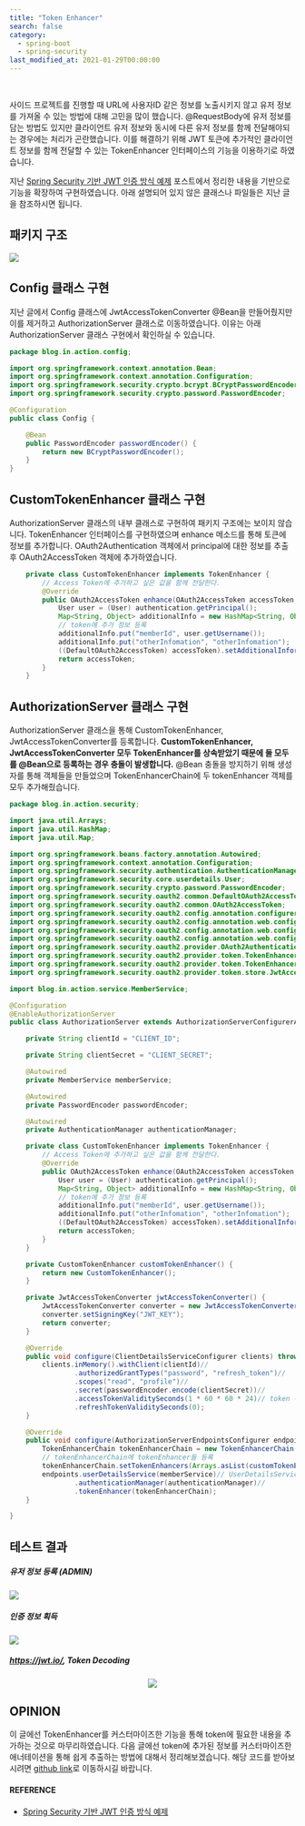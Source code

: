 ```yaml
---
title: "Token Enhancer"
search: false
category:
  - spring-boot
  - spring-security
last_modified_at: 2021-01-29T00:00:00
---
```


<br>

사이드 프로젝트를 진행할 때 URL에 사용자ID 같은 정보를 노출시키지 않고 유저 정보를 가져올 수 있는 방법에 대해 고민을 많이 했습니다. 
@RequestBody에 유저 정보를 담는 방법도 있지만 클라이언트 유저 정보와 동시에 다른 유저 정보를 함께 전달해야되는 경우에는 처리가 곤란했습니다. 
이를 해결하기 위해 JWT 토큰에 추가적인 클라이언트 정보를 함께 전달할 수 있는 TokenEnhancer 인터페이스의 기능을 이용하기로 하였습니다. 

지난 [Spring Security 기반 JWT 인증 방식 예제][jwt-blogLink] 포스트에서 정리한 내용을 기반으로 기능을 확장하여 구현하였습니다. 
아래 설명되어 있지 않은 클래스나 파일들은 지난 글을 참조하시면 됩니다. 

## 패키지 구조
<p align="left"><img src="/images/token-enhancer-1.JPG"></p>

## Config 클래스 구현
지난 글에서 Config 클래스에 JwtAccessTokenConverter @Bean을 만들어줬지만 이를 제거하고 AuthorizationServer 클래스로 이동하였습니다. 
이유는 아래 AuthorizationServer 클래스 구현에서 확인하실 수 있습니다. 

```java
package blog.in.action.config;

import org.springframework.context.annotation.Bean;
import org.springframework.context.annotation.Configuration;
import org.springframework.security.crypto.bcrypt.BCryptPasswordEncoder;
import org.springframework.security.crypto.password.PasswordEncoder;

@Configuration
public class Config {

    @Bean
    public PasswordEncoder passwordEncoder() {
        return new BCryptPasswordEncoder();
    }
}
```
## CustomTokenEnhancer 클래스 구현
AuthorizationServer 클래스의 내부 클래스로 구현하여 패키지 구조에는 보이지 않습니다. 
TokenEnhancer 인터페이스를 구현하였으며 enhance 메소드를 통해 토큰에 정보를 추가합니다. 
OAuth2Authentication 객체에서 principal에 대한 정보를 추출 후 OAuth2AccessToken 객체에 추가하였습니다. 
```java
    private class CustomTokenEnhancer implements TokenEnhancer {
        // Access Token에 추가하고 싶은 값을 함께 전달한다.
        @Override
        public OAuth2AccessToken enhance(OAuth2AccessToken accessToken, OAuth2Authentication authentication) {
            User user = (User) authentication.getPrincipal();
            Map<String, Object> additionalInfo = new HashMap<String, Object>();
            // token에 추가 정보 등록
            additionalInfo.put("memberId", user.getUsername());
            additionalInfo.put("otherInfomation", "otherInfomation");
            ((DefaultOAuth2AccessToken) accessToken).setAdditionalInformation(additionalInfo);
            return accessToken;
        }
    }
```

## AuthorizationServer 클래스 구현
AuthorizationServer 클래스을 통해 CustomTokenEnhancer, JwtAccessTokenConverter를 등록합니다. 
**CustomTokenEnhancer, JwtAccessTokenConverter 모두 TokenEnhancer를 상속받았기 때문에 둘 모두를 @Bean으로 등록하는 경우 충돌이 발생합니다.** 
@Bean 충돌을 방지하기 위해 생성자를 통해 객체들을 만들었으며 TokenEnhancerChain에 두 tokenEnhancer 객체를 모두 추가해줬습니다. 

```java
package blog.in.action.security;

import java.util.Arrays;
import java.util.HashMap;
import java.util.Map;

import org.springframework.beans.factory.annotation.Autowired;
import org.springframework.context.annotation.Configuration;
import org.springframework.security.authentication.AuthenticationManager;
import org.springframework.security.core.userdetails.User;
import org.springframework.security.crypto.password.PasswordEncoder;
import org.springframework.security.oauth2.common.DefaultOAuth2AccessToken;
import org.springframework.security.oauth2.common.OAuth2AccessToken;
import org.springframework.security.oauth2.config.annotation.configurers.ClientDetailsServiceConfigurer;
import org.springframework.security.oauth2.config.annotation.web.configuration.AuthorizationServerConfigurerAdapter;
import org.springframework.security.oauth2.config.annotation.web.configuration.EnableAuthorizationServer;
import org.springframework.security.oauth2.config.annotation.web.configurers.AuthorizationServerEndpointsConfigurer;
import org.springframework.security.oauth2.provider.OAuth2Authentication;
import org.springframework.security.oauth2.provider.token.TokenEnhancer;
import org.springframework.security.oauth2.provider.token.TokenEnhancerChain;
import org.springframework.security.oauth2.provider.token.store.JwtAccessTokenConverter;

import blog.in.action.service.MemberService;

@Configuration
@EnableAuthorizationServer
public class AuthorizationServer extends AuthorizationServerConfigurerAdapter {

    private String clientId = "CLIENT_ID";

    private String clientSecret = "CLIENT_SECRET";

    @Autowired
    private MemberService memberService;

    @Autowired
    private PasswordEncoder passwordEncoder;

    @Autowired
    private AuthenticationManager authenticationManager;

    private class CustomTokenEnhancer implements TokenEnhancer {
        // Access Token에 추가하고 싶은 값을 함께 전달한다.
        @Override
        public OAuth2AccessToken enhance(OAuth2AccessToken accessToken, OAuth2Authentication authentication) {
            User user = (User) authentication.getPrincipal();
            Map<String, Object> additionalInfo = new HashMap<String, Object>();
            // token에 추가 정보 등록
            additionalInfo.put("memberId", user.getUsername());
            additionalInfo.put("otherInfomation", "otherInfomation");
            ((DefaultOAuth2AccessToken) accessToken).setAdditionalInformation(additionalInfo);
            return accessToken;
        }
    }

    private CustomTokenEnhancer customTokenEnhancer() {
        return new CustomTokenEnhancer();
    }

    private JwtAccessTokenConverter jwtAccessTokenConverter() {
        JwtAccessTokenConverter converter = new JwtAccessTokenConverter();
        converter.setSigningKey("JWT_KEY");
        return converter;
    }

    @Override
    public void configure(ClientDetailsServiceConfigurer clients) throws Exception {
        clients.inMemory().withClient(clientId)//
                .authorizedGrantTypes("password", "refresh_token")//
                .scopes("read", "profile")//
                .secret(passwordEncoder.encode(clientSecret))//
                .accessTokenValiditySeconds(1 * 60 * 60 * 24)// token 유효 시간 등록
                .refreshTokenValiditySeconds(0);
    }

    @Override
    public void configure(AuthorizationServerEndpointsConfigurer endpoints) throws Exception {
        TokenEnhancerChain tokenEnhancerChain = new TokenEnhancerChain();
        // tokenEnhancerChain에 tokenEnhancer들 등록
        tokenEnhancerChain.setTokenEnhancers(Arrays.asList(customTokenEnhancer(), jwtAccessTokenConverter())); // JWT Converter 등록
        endpoints.userDetailsService(memberService)// UserDetailsService 등록
                .authenticationManager(authenticationManager)//
                .tokenEnhancer(tokenEnhancerChain);
    }

}
```

## 테스트 결과
##### 유저 정보 등록 (ADMIN)
<p align="left"><img src="/images/token-enhancer-2.JPG"></p>

##### 인증 정보 획득
<p align="left"><img src="/images/token-enhancer-3.JPG"></p>

##### <https://jwt.io/>, Token Decoding 
<p align="center"><img src="/images/token-enhancer-4.JPG"></p>

## OPINION
이 글에선 TokenEnhancer를 커스터마이즈한 기능을 통해 token에 필요한 내용을 추가하는 것으로 마무리하였습니다. 
다음 글에선 token에 추가된 정보를 커스터마이즈한 애너테이션을 통해 쉽게 추출하는 방법에 대해서 정리해보겠습니다.
해당 코드를 받아보시려면 [github link][blog-githubLink]로 이동하시길 바랍니다.

#### REFERENCE
- [Spring Security 기반 JWT 인증 방식 예제][jwt-blogLink]

[jwt-blogLink]: https://junhyunny.github.io/spring-boot/spring-security/spring-security-example/
[blog-githubLink]: https://github.com/Junhyunny/blog-in-action/tree/891cf74e3fd698b4462df9c4d7f3be5f5cc73763